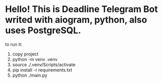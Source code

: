 # Hello! This is Deadline Telegram Bot writed with aiogram, python, also uses PostgreSQL.

to run it:
1. copy project
2. python -m venv .venv
3. source ./.venv/Scripts/activate
4. pip install -r requirements.txt
5. python ./main.py
